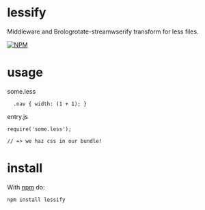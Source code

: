 lessify
=======
Middleware and Brologrotate-streamwserify transform for less files.

[![NPM](https://nodei.co/npm/lessify.png?downloads=true)](https://nodei.co/npm/lessify/)

usage
=====
some.less
``` less
  .nav { width: (1 + 1); }
```

entry.js
```
require('some.less');

// => we haz css in our bundle!
```

install
=======

With [npm](http://npmjs.org) do:

```
npm install lessify
```
